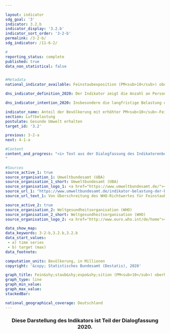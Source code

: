 ```yaml
---
                   
layout: indicator                   
sdg_goal: '3'                   
indicator: 3.2.b                   
indicator_display: '3.2.b'                   
indicator_sort_order: '3-2-b'                   
permalink: /3-2-b/                   
sdg_indicator: /11-6-2/                   

#                   
reporting_status: complete                   
published: true                   
data_non_statistical: false                   


#Metadata                   
national_indicator_available: Feinstaubexposition (PM<sub>10</sub>) oberhalb des WHO-Richtwertes von mindestens 20 Mikrogramm pro m<sup>3</sup> Luft im Jahresdurchschnitt                   

dns_indicator_definition_2020: Der Indikator zeigt die Anzahl an Personen, die an ihrem Wohnort im Jahresmittel einer Exposition von mehr als 20 Mikrogramm (µg) Feinstaub PM<sub>10</sub> (Staubteilchen mit einem Durchmesser kleiner 10 Mikrometer) pro Kubikmeter (m³) Luft ausgesetzt waren (nur Hintergrundbelastungen, ohne lokale Quellen).                   

dns_indicator_intention_2020: Insbesondere die langfristige Belastung der Menschen mit Feinstaub kann u. a. zu Erkrankungen der Atemwege und des Herz-Kreislauf-Systems als auch zu einem erhöhten Risiko für Diabetes Mellitus Typ 2 und neurodegenerativen Erkrankungen führen. Zum besseren Schutz der Gesundheit soll daher bis zum Jahr 2030 erreicht werden, dass kein Mensch in Deutschland an seinem Wohnort einer Feinstaubkonzentration (PM<sub>10</sub>) von mehr als 20 Mikrogramm (μg) je Kubikmeter (m³) Luft im Jahresmittel ausgesetzt ist. Der Richtwert von 20 µg/m³ entspricht den Empfehlungen der Welt&shy;gesund&shy;heits&shy;orga&shy;nisa&shy;tion und ist deutlich strenger als der in der EU geltende Grenzwert von 40 µg/m³ im Jahresmittel.                   

indicator_name: Anteil der Bevölkerung mit erhöhter PM<sub>10</sub>-Fein&shy;staub&shy;expo&shy;sition                   
section: Luftbelastung                   
postulate: Gesunde Umwelt erhalten                   
target_id: '3.2'                   

previous: 3-2-a                   
next: 4-1-a                   

#Content                    
content_and_progress: "<i> Text aus der Dialogfassung des Indikatorenberichts 2020</i><br><br>Als direkte Quellen von Feinstaub gelten die industrielle Erzeugung von Energie und Wärme, die Landwirtschaft, der Straßenverkehr und das Heizen, insbesondere mit festen Brennstoffen wie z. B. Holz in privaten Kaminen oder Kaminöfen, etc. Feinstaub kann jedoch auch durch sekundäre Partikelbildung infolge chemischer Reaktionen von Vorläufersubstanzen wie z. B. Schwefel- und Stickstoffoxiden, Ammoniak oder Kohlenwasserstoffen entstehen.<br><br>Der in der Luft enthaltene Feinstaub (PM<sub>10</sub>) wird an insgesamt mehr als 370 Luftmessstationen sowohl in Ballungsgebieten als auch in ländlichen Regionen in Deutschland erfasst. Für den Indikator werden aus methodischen Gründen nur diejenigen Messstationen berücksichtigt, die keinem direkten Feinstaubausstoß aus dem Verkehr oder anderen bedeutsamen lokalen Quellen ausgesetzt sind, da diese nur die punktuell erhöhte („Hot Spots“) und nicht die großflächige Belastung der Luft mit Feinstaub abbilden. Aus einer Kombination von Modellergebnissen mit den erhobenen Messdaten zur sogenannten Hintergrundbelastung wird die Feinstaubkonzentration für die gesamte Fläche Deutschlands ermittelt. In Kombination mit räumlichen Informationen zur Bevölkerungsverteilung lässt sich so die Anzahl der Personen bestimmen, die im Jahresmittel an ihrem Wohnort einer Feinstaubbelastung von mehr als 20 Mikrogramm pro Kubikmeter Luft ausgesetzt sind. Da die Modellrechnung nur diejenigen Messstationen einbezieht, die keinem direkten Feinstaubausstoß aus lokalen Quellen ausgesetzt sind, kann davon ausgegangen werden, dass der Indikator die tatsächliche Anzahl an Personen mit einer Feinstaubexposition über dem Richtwert der Weltgesundheitsorganisation unterschätzt.<br><br>Somit bildet der Indikator keine flächendeckende Einhaltung des Richtwertes ab, sondern eine auf die Wohnorte der Bevölkerung abseits starker Emissionsquellen für Feinstaub bezogene Einhaltung. Er gibt weder einen Hinweis auf die Höhe der Exposition der Bevölkerung insgesamt noch auf deren Variation im Jahresverlauf. Nicht gesondert betrachtet werden durch diesen Indikator zudem die Belastungen durch kleinere Feinstaubpartikel (PM<sub>2,5</sub> und PM<sub>0,1</sub>).<br><br>Die Feinstaubexposition mit PM<sub>10</sub> ist im Zeitraum von 2007 bis 2018 deutlich gesunken. Während im Jahr 2007 die durchschnittliche bevölkerungsgewichtete Feinstaubbelastung noch bei 18,9 Mikrogramm pro Kubikmeter Luft lag, betrug sie im Jahr 2018 nur noch etwa 15,4 Mikrogramm pro Kubikmeter. Im gleichen Zeitraum ist auch die Anzahl der Personen deutlich zurückgegangen, die im Jahresmittel an ihrem Wohnort einer Feinstaubbelastung von mehr als 20 Mikrogramm PM<sub>10</sub> pro Kubikmeter Luft ausgesetzt war: Im Jahr 2007 waren es rund 30 Millionen Personen, im Jahr 2018 noch rund 2,9 Millionen Personen.<br><br>Dabei hat auch das Wetter einen Einfluss auf die gemessene Feinstaubbelastung. Ein Teil des starken Rückgangs ab 2011 beruht vermutlich darauf, dass in den letzten Jahren vergleichsweise wenig austauscharme Wetterlagen in den Wintermonaten auftraten, wobei dieser Effekt seit dem Jahr 2015 stagniert. Je nach Windstärke, -richtung und Lufttemperatur kann Feinstaub einerseits über die Luftströmungen in andere Regionen und Länder transportiert werden oder sich andererseits, bei austauscharmen Wetterlagen, am Ort seiner Entstehung anreichern.<br><br>Wenn sich die durchschnittliche Entwicklung der letzten Jahre weiter fortsetzt, kann das Ziel, die Bevölkerung flächendeckend einer Feinstaubexposition von unter 20 Mikrogramm PM<sub>10</sub> pro Kubikmeter Luft im Jahresmittel auszusetzen, voraussichtlich erreicht werden.
"                   

#Sources
source_active_1: true                           
source_organisation_1: Umweltbundesamt (UBA)                           
source_organisation_1_short: Umweltbundesamt (UBA)                           
source_organisation_logo_1: <a href="https://www.umweltbundesamt.de/"><img src="https://g205sdgs.github.io/sdg-indicators/public/logos/uba.png" alt="Logo Umweltbundesamt (UBA)" title="Klicken Sie hier um zu der Homepage der Organisation zu gelangen" /></a>
source_url_1: "https://www.umweltbundesamt.de/indikator-belastung-der-bevoelkerung-durch-0"                               
source_url_text_1: Von Überschreitung des WHO-Richtwertes für Feinstaub (PM<sub>10</sub>) betroffene Bevölkerung                               

source_active_2: true                           
source_organisation_2: Weltgesundheitsorganisation (WHO)                           
source_organisation_2_short: Weltgesundheitsorganisation (WHO)                           
source_organisation_logo_2: <a href="http://www.euro.who.int/de/home"><img src="https://g205sdgs.github.io/sdg-indicators/public/logos/who.png" alt="Logo Weltgesundheitsorganisation (WHO)" title="Klicken Sie hier um zu der Homepage der Organisation zu gelangen" /></a>

data_show_map:                    
data_keywords: 3-2-b,3.2.b,3.2.b                   
data_start_values: 
 - a) time series
 - b) target (max)                   
data_footnote:                    

computation_units: Bevölkerung, in Millionen                   
copyright: '&copy; Statistisches Bundesamt (Destatis), 2020'                   

graph_title: Fein&shy;staub&shy;expo&shy;sition (PM<sub>10</sub>) oberhalb des WHO-Richtwertes von mindestens 20 Mikrogramm pro m<sup>3</sup> Luft im Jahresdurchschnitt                   
graph_type: line                   
graph_min_value:                    
graph_max_value:                    
stackedBar:                    

national_geographical_coverage: Deutschland                   
---
```

<div>                       
  <div style="text-align: center">                       
    <h3> <span style="text-align: center"><i class="fa fa-exclamation-triangle" aria-hidden="true"></i> Diese Darstellung des Indikators ist Teil der Dialogfassung 2020. <i class="fa fa-exclamation-triangle" aria-hidden="true"></i></span>                       
    </h3>                       
  </div>                       
</div>